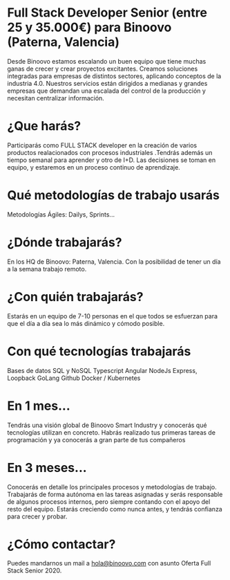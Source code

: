 # Full Stack Developer Senior (entre 25 y 35.000€) para Binoovo (Paterna, Valencia)


Desde Binoovo estamos escalando un buen equipo que tiene muchas ganas de crecer y crear proyectos excitantes. Creamos soluciones integradas para empresas de distintos sectores, aplicando conceptos de la industria 4.0.
Nuestros servicios están dirigidos a medianas y grandes empresas que demandan una escalada del control de la producción y necesitan centralizar información.

# ¿Que harás?
Participarás como FULL STACK developer en la creación de varios productos realacionados con procesos industriales .Tendrás además un tiempo semanal para aprender y otro de I+D. Las decisiones se toman en equipo, y estaremos en un proceso continuo de aprendizaje. 


# Qué metodologías de trabajo usarás
Metodologías Ágiles: Dailys, Sprints...


# ¿Dónde trabajarás? 
En los HQ de Binoovo: Paterna, Valencia. Con la posibilidad de tener un día a la semana trabajo remoto.

# ¿Con quién trabajarás?
Estarás en un equipo de 7-10 personas en el que todos se esfuerzan para que el día a día sea lo más dinámico y cómodo  posible.

# Con qué tecnologías trabajarás
Bases de datos SQL y NoSQL
Typescript
Angular
NodeJs Express, Loopback
GoLang
Github
Docker / Kubernetes

# En 1 mes...
Tendrás una visión global de Binoovo Smart Industry y conocerás qué tecnologías utilizan en concreto. Habrás realizado tus primeras tareas de programación y ya conocerás a gran parte de tus compañeros

# En 3 meses...
Conocerás en detalle los principales procesos y metodologías de trabajo.
Trabajarás de forma autónoma en las tareas asignadas y serás responsable de algunos procesos internos, pero siempre contando con el apoyo del resto del equipo. Estarás creciendo como nunca antes, y tendrás confianza para crecer y probar.

# ¿Cómo contactar?
Puedes mandarnos un mail a hola@binoovo.com con asunto Oferta Full Stack Senior 2020. 


